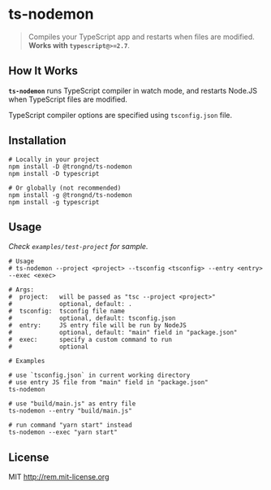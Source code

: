 # ts-nodemon

> Compiles your TypeScript app and restarts when files are modified. **Works with `typescript@>=2.7`**.

## How It Works
**`ts-nodemon`** runs TypeScript compiler in watch mode, and restarts Node.JS when TypeScript files are modified.

TypeScript compiler options are specified using `tsconfig.json` file.

## Installation

```shell
# Locally in your project
npm install -D @trongnd/ts-nodemon
npm install -D typescript

# Or globally (not recommended)
npm install -g @trongnd/ts-nodemon
npm install -g typescript
```

## Usage

*Check `examples/test-project` for sample.*

```shell
# Usage
# ts-nodemon --project <project> --tsconfig <tsconfig> --entry <entry> --exec <exec>

# Args:
#  project:   will be passed as "tsc --project <project>"
#             optional, default: .
#  tsconfig:  tsconfig file name
#             optional, default: tsconfig.json
#  entry:     JS entry file will be run by NodeJS
#             optional, default: "main" field in "package.json"
#  exec:      specify a custom command to run
#             optional

# Examples

# use `tsconfig.json` in current working directory
# use entry JS file from "main" field in "package.json"
ts-nodemon

# use "build/main.js" as entry file
ts-nodemon --entry "build/main.js"

# run command "yarn start" instead
ts-nodemon --exec "yarn start"
```

## License
MIT http://rem.mit-license.org
